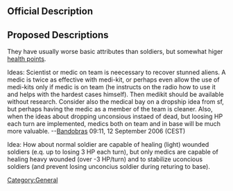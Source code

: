## Official Description

## Proposed Descriptions

They have usually worse basic attributes than soldiers, but somewhat
higer [health points](Skills/health_points "wikilink").

Ideas: Scientist or medic on team is neecessary to recover stunned
aliens. A medic is twice as effective with medi-kit, or perhaps even
allow the use of medi-kits only if medic is on team (he instructs on the
radio how to use it and helps with the hardest cases himself). Then
medikit should be available without research. Consider also the medical
bay on a dropship idea from sf, but perhaps having the medic as a member
of the team is cleaner. Also, when the ideas about dropping unconsious
instaed of dead, but loosing HP each turn are implemented, medics both
on team and in base will be much more valuable.
--[Bandobras](User:Bandobras "wikilink") 09:11, 12 September 2006 (CEST)

Idea: How about normal soldier are capable of healing (light) wounded
soldiers (e.q. up to losing 3 HP each turn), but only medics are capable
of healing heavy wounded (over -3 HP/turn) and to stabilize uconcious
soldiers (and prevent losing unconcius soldier during returing to base).

[Category:General](Category:General "wikilink")